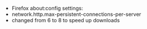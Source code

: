 - Firefox about:config settings:
- network.http.max-persistent-connections-per-server
- changed from 6 to 8 to speed up downloads